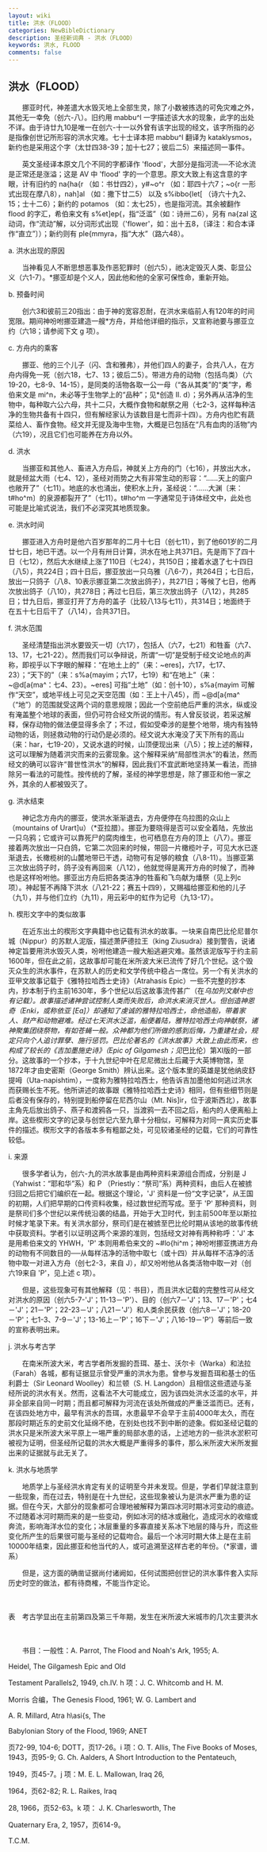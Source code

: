 ```yaml
---
layout: wiki
title: 洪水（FLOOD）
categories: NewBibleDictionary
description: 圣经新词典 - 洪水（FLOOD）
keywords: 洪水, FLOOD
comments: false
---
```


## 洪水（FLOOD）

　　挪亚时代，神差遣大水毁灭地上全部生灵，除了小数被拣选的可免灾难之外，其他无一幸免（创六-八）。旧约用 mabbu^l 一字描述该大水的现象，此字的出处不详。由于诗廿九10是唯一在创六-十一以外曾有该字出现的经文，该字所指的必是指像创世记所形容的洪水灾难。七十士译本把 mabbu^l 翻译为 kataklysmos，新约也是采用这个字（太廿四38-39；加十七27；彼后二5）来描述同一事件。

　　英文圣经译本原文几个不同的字都译作 'flood'，大部分是指河流──不论水流是正常还是涨溢；这是 AV 中 'flood' 字的一个意思。原文大致上有这含意的字眼，计有旧约的 na{ha{r （如：书廿四2），y#~o^r （如：耶四十六7；~o{r 一形式出现在摩八8），nah]al （如：撒下廿二5） 以及 s%ibbo{let[ （诗六十九2、15；士十二6）；新约的 potamos （如：太七25），也是指河流。其余被翻作 flood 的字汇，希伯来文有 s%et]ep{，指“泛滥”（如：诗卅二6），另有 na{zal 这动词，作“流动”解，以分词形式出现（'flower'，如：出十五8，〔译注：和合本译作“直立”〕）；新约则有 ple{mmyra，指“大水”（路六48）。

a. 洪水出现的原因

　　当神看见人不断思想恶事及作恶犯罪时（创六5），祂决定毁灭人类、彰显公义（六1-7）。*挪亚却是个义人，因此他和他的全家可保性命，重新开始。

b. 预备时间

　　创六3和彼前三20指出：由于神的宽容忍耐，在洪水来临前人有120年的时间宽限。期间神吩咐挪亚建造一艘*方舟，并给他详细的指示，又宣称祂要与挪亚立约（六18；请参阅下文 g 项）。

c. 方舟内的乘客

　　挪亚、他的三个儿子（闪、含和雅弗），并他们四人的妻子，合共八人，在方舟内得免一死（创六18，七7、13；彼后二5）。带进方舟的动物（包括鸟类）（六19-20，七8-9、14-15），是同类的活物各取一公一母（“各从其类”的“类”字，希伯来文是 mi^n，未必等于生物学上的“品种”；见*创造 II. d）；另外再从洁净的生物中，每种取六公六母，共十二只，大概作食物和献祭之用（七2-3，这样每种洁净的生物共备有十四只，但有解经家认为该数目是七而非十四）。方舟内也贮有蔬菜给人、畜作食物。经文并无提及海中生物，大概是已包括在“凡有血肉的活物”内（六19），况且它们也可能养在方舟以外。

d. 洪水

　　当挪亚和其他人、畜进入方舟后，神就关上方舟的门（七16），并放出大水，就是倾盆大雨（七4、12），圣经对雨势之大有非常生动的形容：“……天上的窗户也敞开了”（七11）。地底的水也涌出，使积水上升，圣经说：“……大渊〔来：t#ho^m〕的泉源都裂开了”（七11）。t#ho^m 一字通常见于诗体经文中，此处也可能是比喻式说法，我们不必深究其地质现象。

e. 洪水时间

　　挪亚进入方舟时是他六百岁那年的二月十七日（创七11），到了他601岁的二月廿七日，地已干透。以一个月有卅日计算，洪水在地上共371日。先是雨下了四十日（七12），然后大水继续上涨了110日（七24），共150日；接着水退了七十四日（八5），共224日；四十日后，挪亚放出一只乌雅（八6-7），共264日；七日后，放出一只鸽子（八8、10表示挪亚第二次放出鸽子），共271日；等候了七日，他再次放出鸽子（八10），共278日；再过七日后，第三次放出鸽子（八12），共285日；廿九日后，挪亚打开了方舟的盖子（比较八13与七11），共314日；地面终于在五十七日后干了（八14），合共371日。

f. 洪水范围

　　圣经清楚指出洪水要毁灭一切（六17），包括人（六7，七21）和牲畜（六7、13、17，七21-22）。然而我们可以争辩说，所谓“一切”是受制于经文论地点的声称，即视乎以下字眼的解释：“在地土上的”（来：~eres]，六17，七17、23）；“天下的”（来：s%a{mayim；六17，七19）和“在地上”（来：~@d[a{ma^：七4、23）。~eres] 可指“土地”（如：创十10），s%a{mayim 可解作“天空”，或地平线上可见之天空范围（如：王上十八45），而 ~@d[a{ma^ （“地”）的范围就受这两个词的意思规限；因此一个空前绝后严重的洪水，纵或没有淹盖整个地球的表面，但仍可符合经文所说的情形。有人曾反驳说，若采这解释，保存动物的做法便显得多余了；不过，假如受牵涉的是整个地带，境内有独特动物的话，则拯救动物的行动仍是必须的。经文说大水淹没了天下所有的高山（来：har，七19-20），又说水退的时候，山顶便现出来（八5）；按上述的解释，这可以理解为随着洪灾而来的云雾现象。这个解释采纳“局部性洪水”的看法，然而经文的确可以容许“普世性洪水”的解释，因此我们不宜武断地坚持某一看法，而排除另一看法的可能性。按传统的了解，圣经的神学思想是，除了挪亚和他一家之外，其余的人都被毁灭了。

g. 洪水结束

　　神记念方舟内的挪亚，使洪水渐渐退去，方舟便停在鸟拉图的众山上（mountains of Urart]u）（*亚拉腊）。挪亚为要晓得是否可以安全着陆，先放出一只乌鸦；它或许可以靠死尸的腐肉维生，也可栖息在方舟的顶上（八7）。挪亚接着两次放出一只白鸽，它第二次回来的时候，带回一片橄榄叶子，可见大水已逐渐退去，长橄榄树的山麓地带已干透，动物可有足够的粮食（八8-11）。当挪亚第三次放出鸽子时，鸽子没有再回来（八12），他就觉得是离开方舟的时候了，而神也是这样吩咐他。挪亚出方舟后把各类洁净的牲畜和飞鸟献为燔祭（见上列c项）。神起誓不再降下洪水（八21-22；赛五十四9），又赐福给挪亚和他的儿子（九1），并与他们立约（九11），用云彩中的虹作为记号（九13-17）。

h. 楔形文字中的类似故事

　　在近东出土的楔形文字典籍中也记载有洪水的故事。一块来自南巴比伦尼普尔城（Nippur）的苏默人泥版，描述萧萨德拉王（king Ziusudra）接到警告，说诸神定旨要用洪水毁灭人类，吩咐他建造一艘大船逃避灾难。虽然该泥版写于约主前1600年，但在此之前，这故事却可能在米所波大米已流传了好几个世纪。这个毁灭众生的洪水事件，在苏默人的历史和文学传统中稳占一席位。另一个有关洪水的亚甲文故事记载于《雅特拉哈西士史诗》（Atrahasis Epic）一些不完整的抄本内，抄本制于约主前1630年，多个世纪以后这故事流传甚广（在*乌加列文献中也有记载）。故事描述诸神尝试控制人类而失败后，命洪水来消灭世人。但创造神恩奇（Enki，或称依亚 [Ea]）却通知了虔诚的雅特拉哈西士，命他造船，带着家人、财产和动物避难。经过七天洪水泛滥，船便着陆，雅特拉哈西士向神献祭，诸神聚集团绕祭物，有如苍蝇一般。众神都为他们所做的感到后悔，乃重建社会，规定只向个人追讨罪孽、施行惩罚。巴比伦著名的《洪水故事》大致上由此而来，也构成了较长的《吉加墨施史诗》（Epic of Gilgamesh；见*巴比伦）第XI版的一部分。这故事的一个抄本，于十九世纪中叶在尼尼微出土后藏于大英博物馆，至1872年才由史密斯（George Smith）辨认出来。这个版本里的英雄是犹他纳皮舒提呣（Uta-napishtim），一度称为雅特拉哈西士，他告诉吉加墨他如何逃过洪水而获赐长生不死。他所讲述的故事跟《雅特拉哈西士史诗》相同，但有些细节则是后者没有保存的，特别提到船停留在尼西尔山（Mt. Nis]ir，位于波斯西北），故事主角先后放出鸽子、燕子和渡鸦各一只，当渡鸦一去不回之后，船内的人便离船上岸。这些楔形文字的记录与创世记六至九章十分相似，可解释为对同一真实历史事件的描述。楔形文字的各版本多有粗鄙之处，可见较诸圣经的记载，它们的可靠性较低。

i. 来源

　　很多学者认为，创六-九的洪水故事是由两种资料来源组合而成，分别是 J （Yahwist：“耶和华”系）和 P （Priestly：“祭司”系）两种资料，由后人在被掳归回之后把它们编织在一起。根据这个理论，'J' 资料是一份“文字记录”，从王国的初期，人们把早期的口传资料收集，经过数世纪而写成。至于 'P' 那种资料，则是祭司们多个世纪以来传统沿袭的结晶，开始于大卫时代，到主前500年至以斯拉时候才笔录下来。有关洪水部分，祭司们是在被掳至巴比伦时期从该地的故事传统中获取资料。学者引以证明这两个来源的准则，包括经文对神有两种称呼：'J' 本是用希伯来文的 YHWH，'P' 本则用希伯来文的 ~#lo{hi^m；神吩咐挪亚携进方舟的动物有不同数目的──从每样洁净的活物中取七（或十四）并从每样不洁净的活物中取一对进入方舟（创七2-3，来自 J），却又吩咐他从各类活物中取一对（创六19来自 'P'，见上述 c 项）。

　　但是，这些现象可有其他解释（见：书目），而且洪水记载的完整性可从经文对洪水的原因（创六5-7-'J'；11-13－'P'）、目的（创六7－'J'；13、17－'P'；七4－'J'；21－'P'；22-23－'J'；八21－'J'）和人类余民获救（创六8－'J'；18-20－'P'；七1-3、7-9－'J'；13-16上－'P'；16下－'J'；八16-19－'P'）等前后一致的宣称表明出来。

j. 洪水与考古学

　　在南米所波大米，考古学者所发掘的吾珥、基士、沃尔卡（Warka）和法拉（Farah）各城，都有证据显示曾受严重的洪水为患。曾参与发掘吾珥和基士的伍利爵士（Sir Leonard Woolley）和兰顿（S. H. Langdon）且相信这些遗迹与圣经所说的洪水有关。然而，这看法不大可能成立，因为该四处洪水泛滥的水平，并非全部来自同一时期；而且都可解释为河流在该处所做成的严重泛滥而已。还有，在该四处地方中，最早有洪水的吾珥，水患最早不会早于主前4000年太久，而在那段时期近东的史前文化延绵不绝，在别处也找不到中断的迹象。假如圣经记载的洪水只是米所波大米平原上一埸严重的局部水患的话，上述地方的一些洪水淤积可被视为证明，但圣经所记载的洪水大概是严重得多的事件，那么米所波大米所发掘出来的证据就与此无关了。

k. 洪水与地质学

　　地质学上与圣经洪水肯定有关的证明至今并未发现。但是，学者们早就注意到一些现象，而在过去，特别是在十九世纪，这些现象被认为是洪水严重为患的证据。但在今天，大部分的现象都可合理地被解释为第四冰河时期冰河变动的痕迹。不过随着冰河时期而来的是一些变动，例如冰河的结冰或融化，造成河水的收缩或奔流，影响海洋水位的变化；冰层重量的多寡直接关系冰下地层的降与升，而这些变化所产生的后果很可能与圣经的记载吻合。最后一个冰河时期大体上是在主前10000年结束，因此挪亚和他当代的人，或可追溯至这样古老的年份。（*家谱，谱系）

　　但是，这方面的确凿证据尚付诸阙如，任何试图把创世记的洪水事件套入实际历史时空的做法，都有待商榷，不能当作定论。

　





表　考古学显出在主前第四及第三千年期，发生在米所波大米城巿的几次主要洪水

　

　　书目：一般性：A. Parrot, The Flood and Noah's Ark, 1955; A.

Heidel, The Gilgamesh Epic and Old

Testament Parallels2, 1949, ch.IV. h 项：J. C. Whitcomb and H. M.

Morris 合编，The Genesis Flood, 1961; W. G. Lambert and

A. R. Millard, Atra h\asi{s, The

Babylonian Story of the Flood, 1969; ANET

页72-99, 104-6; DOTT，页17-26。i 项：O. T. Allis, The Five Books of Moses, 1943，页95-9; G. Ch. Aalders, A Short Introduction to the Pentateuch,

1949，页45-7。j 项：M. E. L. Mallowan, Iraq 26,

1964，页62-82; R. L. Raikes, Iraq

28, 1966，页52-63。k 项： J. K. Charlesworth, The

Quaternary Era, 2, 1957，页614-9。

T.C.M.








